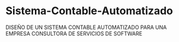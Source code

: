 # Sistema-Contable-Automatizado
DISEÑO DE UN SISTEMA CONTABLE AUTOMATIZADO PARA UNA EMPRESA CONSULTORA DE SERVICIOS DE SOFTWARE
